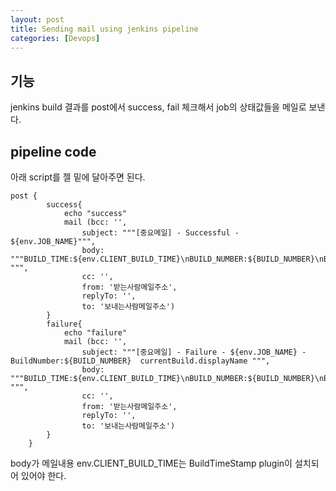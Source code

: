```yaml
---
layout: post
title: Sending mail using jenkins pipeline
categories: [Devops]
---
```


## 기능

jenkins build 결과를 post에서 success, fail 체크해서 job의 상태값들을 메일로 보낸다.

## pipeline code

아래 script를 젤 밑에 달아주면 된다.

```
post {
        success{
            echo "success"
            mail (bcc: '',
                subject: """[중요메일] - Successful - ${env.JOB_NAME}""",
                body: """BUILD_TIME:${env.CLIENT_BUILD_TIME}\nBUILD_NUMBER:${BUILD_NUMBER}\nBUILD_URL:"${env.BUILD_URL}" """,
                cc: '',
                from: '받는사람메일주소',
                replyTo: '',
                to: '보내는사람메일주소')
        }
        failure{
            echo "failure"
            mail (bcc: '',
                subject: """[중요메일] - Failure - ${env.JOB_NAME} - BuildNumber:${BUILD_NUMBER}  currentBuild.displayName """,
                body: """BUILD_TIME:${env.CLIENT_BUILD_TIME}\nBUILD_NUMBER:${BUILD_NUMBER}\nBUILD_URL:"${env.BUILD_URL}" """,
                cc: '',
                from: '받는사람메일주소',
                replyTo: '',
                to: '보내는사람메일주소')
        }
    }
```

body가 메일내용
env.CLIENT_BUILD_TIME는 BuildTimeStamp plugin이 설치되어 있어야 한다.